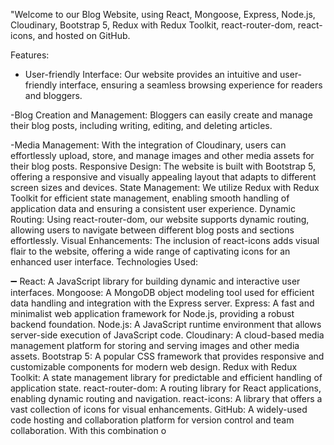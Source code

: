"Welcome to our Blog Website,  using React, Mongoose, Express, Node.js, Cloudinary, Bootstrap 5, Redux with Redux Toolkit, react-router-dom, react-icons, and hosted on GitHub.

Features:

- User-friendly Interface: Our website provides an intuitive and user-friendly interface, ensuring a seamless browsing experience for readers and bloggers.

-Blog Creation and Management: Bloggers can easily create and manage their blog posts, including writing, editing, and deleting articles.

-Media Management: With the integration of Cloudinary, users can effortlessly upload, store, and manage images and other media assets for their blog posts.
Responsive Design: The website is built with Bootstrap 5, offering a responsive and visually appealing layout that adapts to different screen sizes and devices.
State Management: We utilize Redux with Redux Toolkit for efficient state management, enabling smooth handling of application data and ensuring a consistent user experience.
Dynamic Routing: Using react-router-dom, our website supports dynamic routing, allowing users to navigate between different blog posts and sections effortlessly.
Visual Enhancements: The inclusion of react-icons adds visual flair to the website, offering a wide range of captivating icons for an enhanced user interface.
Technologies Used:

➖  React: A JavaScript library for building dynamic and interactive user interfaces.
Mongoose: A MongoDB object modeling tool used for efficient data handling and integration with the Express server.
Express: A fast and minimalist web application framework for Node.js, providing a robust backend foundation.
Node.js: A JavaScript runtime environment that allows server-side execution of JavaScript code.
Cloudinary: A cloud-based media management platform for storing and serving images and other media assets.
Bootstrap 5: A popular CSS framework that provides responsive and customizable components for modern web design.
Redux with Redux Toolkit: A state management library for predictable and efficient handling of application state.
react-router-dom: A routing library for React applications, enabling dynamic routing and navigation.
react-icons: A library that offers a vast collection of icons for visual enhancements.
GitHub: A widely-used code hosting and collaboration platform for version control and team collaboration.
With this combination o
